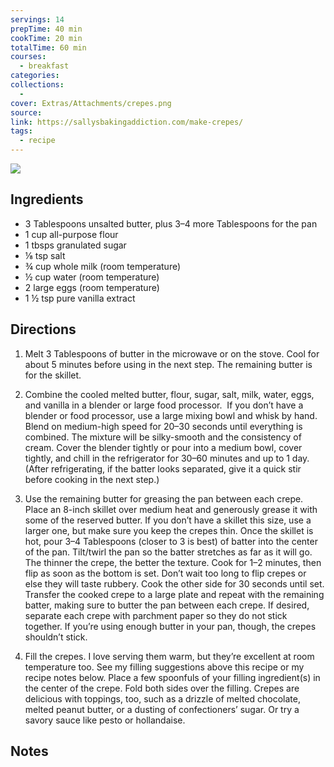 ```yaml
---
servings: 14
prepTime: 40 min
cookTime: 20 min
totalTime: 60 min
courses:
  - breakfast
categories:
collections:
  -
cover: Extras/Attachments/crepes.png
source:
link: https://sallysbakingaddiction.com/make-crepes/
tags:
  - recipe
---
```


![](../../Extras/Attachments/sweetCrepes.png)


## Ingredients

- 3 Tablespoons unsalted butter, plus 3–4 more Tablespoons for the pan
- 1 cup all-purpose flour
- 1 tbsps granulated sugar
- ⅛ tsp salt
- ¾ cup whole milk (room temperature)
- ½ cup water (room temperature)
- 2 large eggs (room temperature)
- 1 ½ tsp pure vanilla extract


## Directions

1. Melt 3 Tablespoons of butter in the microwave or on the stove. Cool for about 5 minutes before using in the next step. The remaining butter is for the skillet.

2. Combine the cooled melted butter, flour, sugar, salt, milk, water, eggs, and vanilla in a blender or large food processor.  If you don’t have a blender or food processor, use a large mixing bowl and whisk by hand. Blend on medium-high speed for 20–30 seconds until everything is combined. The mixture will be silky-smooth and the consistency of cream. Cover the blender tightly or pour into a medium bowl, cover tightly, and chill in the refrigerator for 30–60 minutes and up to 1 day. (After refrigerating, if the batter looks separated, give it a quick stir before cooking in the next step.)

3. Use the remaining butter for greasing the pan between each crepe. Place an 8-inch skillet over medium heat and generously grease it with some of the reserved butter. If you don’t have a skillet this size, use a larger one, but make sure you keep the crepes thin. Once the skillet is hot, pour 3–4 Tablespoons (closer to 3 is best) of batter into the center of the pan. Tilt/twirl the pan so the batter stretches as far as it will go. The thinner the crepe, the better the texture. Cook for 1–2 minutes, then flip as soon as the bottom is set. Don’t wait too long to flip crepes or else they will taste rubbery. Cook the other side for 30 seconds until set. Transfer the cooked crepe to a large plate and repeat with the remaining batter, making sure to butter the pan between each crepe. If desired, separate each crepe with parchment paper so they do not stick together. If you’re using enough butter in your pan, though, the crepes shouldn’t stick.

4. Fill the crepes. I love serving them warm, but they’re excellent at room temperature too. See my filling suggestions above this recipe or my recipe notes below. Place a few spoonfuls of your filling ingredient(s) in the center of the crepe. Fold both sides over the filling. Crepes are delicious with toppings, too, such as a drizzle of melted chocolate, melted peanut butter, or a dusting of confectioners’ sugar. Or try a savory sauce like pesto or hollandaise.


## Notes
